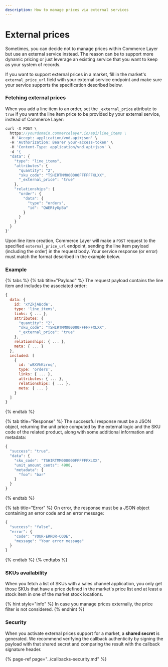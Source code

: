 ```yaml
---
description: How to manage prices via external services
---
```


# External prices

Sometimes, you can decide not to manage prices within Commerce Layer but use an external service instead. The reason can be to support more dynamic pricing or just leverage an existing service that you want to keep as your system of records.

If you want to support external prices in a market, fill in the market's `external_price_url` field with your external service endpoint and make sure your service supports the specification described below.

### Fetching external prices

When you add a line item to an order, set the `_external_price` attribute to `true` if you want the line item price to be provided by your external service, instead of Commerce Layer:

```javascript
curl -X POST \
  https://yourdomain.commercelayer.io/api/line_items \
  -H 'Accept: application/vnd.api+json' \
  -H 'Authorization: Bearer your-access-token' \
  -H 'Content-Type: application/vnd.api+json' \
  -d '{
  "data": {
    "type": "line_items",
    "attributes": {
      "quantity": "2",
      "sku_code": "TSHIRTMM000000FFFFFFXLXX",
      "_external_price": "true"
    },
    "relationships": {
      "order": {
        "data": {
          "type": "orders",
          "id": "QWERtyUpBa"
        }
      }
    }
  }
}'
```

Upon line item creation, Commerce Layer will make a `POST` request to the specified `external_price_url` endpoint, sending the line item payload \(including the order\) in the request body. Your service response \(or error\) must match the format described in the example below.

### Example

{% tabs %}
{% tab title="Payload" %}
The request payload contains the line item and includes the associated order:

```javascript
{
  data: {
    id: 'xYZkjABcde',
    type: 'line_items',
    links: { ... },
    attributes: {
      "quantity": "2",
      "sku_code": "TSHIRTMM000000FFFFFFXLXX",
      "_external_price": "true"
    },
    relationships: { ... },
    meta: { ... }
  },
  included: [
    {
      id: 'wBXVhKzrnq',
      type: 'orders',
      links: { ... },
      attributes: { ... },
      relationships: { ... },
      meta: { ... }
    }
  ]
}
```
{% endtab %}

{% tab title="Response" %}
The successful response must be a JSON object, returning the unit price computed by the external logic and the SKU code of the related product, along with some additional information and metadata:

```javascript
{
  "success": "true",
  "data": {
    "sku_code": "TSHIRTMM000000FFFFFFXLXX",
    "unit_amount_cents": 4900,
    "metadata": {
      "foo": "bar"
    }
  }
}
```
{% endtab %}

{% tab title="Error" %}
On error, the response must be a JSON object containing an error code and an error message:

```javascript
{
  "success": "false",
  "error": {
    "code": "YOUR-ERROR-CODE",
    "message": "Your error message"
  }
}
```
{% endtab %}
{% endtabs %}

### SKUs availability

When you fetch a list of SKUs with a sales channel application, you only get those SKUs that have a price defined in the market's price list and at least a stock item in one of the market stock locations. 

{% hint style="info" %}
In case you manage prices externally, the price filter is not considered.
{% endhint %}

### Security

When you activate external prices support for a market, a **shared secret** is generated. We recommend verifying the callback authenticity by signing the payload with that shared secret and comparing the result with the callback signature header.

{% page-ref page="../callbacks-security.md" %}

